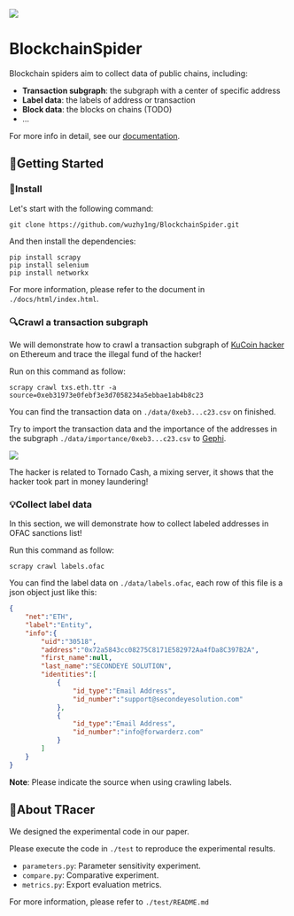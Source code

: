 ![](http://120.78.210.226:8000/logo.jpg)

# BlockchainSpider

Blockchain spiders aim to collect data of public chains, including:

- **Transaction subgraph**: the subgraph with a center of specific address
- **Label data**: the labels of address or transaction
- **Block data**: the blocks on chains (TODO)
- ...

For more info in detail, see our [documentation](https://870167019.gitbook.io/blockchainspider/).



## 🚀Getting Started

### 🔧Install

Let's start with the following command:
```shell
git clone https://github.com/wuzhy1ng/BlockchainSpider.git
```
And then install the dependencies:

```shell
pip install scrapy
pip install selenium
pip install networkx
```

For more information, please refer to the document in `./docs/html/index.html`.



### 🔍Crawl a transaction subgraph

We will demonstrate how to crawl a transaction subgraph of [KuCoin hacker](https://etherscan.io/address/0xeb31973e0febf3e3d7058234a5ebbae1ab4b8c23) on Ethereum and trace the illegal fund of the hacker!

Run on this command as follow:

```shell
scrapy crawl txs.eth.ttr -a source=0xeb31973e0febf3e3d7058234a5ebbae1ab4b8c23
```

You can find the transaction data on `./data/0xeb3...c23.csv` on finished. 

Try to import the transaction data and the importance of the addresses in the subgraph `./data/importance/0xeb3...c23.csv` to [Gephi](https://gephi.org/).

![](http://120.78.210.226:8000/readme_kucoin.png)

The hacker is related to Tornado Cash, a mixing server, it shows that the hacker took part in money laundering! 



### 💡Collect label data

In this section, we will demonstrate how to collect labeled addresses in OFAC sanctions list!

Run this command as follow:

```shell	
scrapy crawl labels.ofac
```

You can find the label data on `./data/labels.ofac`, each row of this file is a json object just like this:

```json
{
    "net":"ETH",
    "label":"Entity",
    "info":{
        "uid":"30518",
        "address":"0x72a5843cc08275C8171E582972Aa4fDa8C397B2A",
        "first_name":null,
        "last_name":"SECONDEYE SOLUTION",
        "identities":[
            {
                "id_type":"Email Address",
                "id_number":"support@secondeyesolution.com"
            },
            {
                "id_type":"Email Address",
                "id_number":"info@forwarderz.com"
            }
        ]
    }
}
```

**Note**: Please indicate the source when using crawling labels.



## 🔬About TRacer

We designed the experimental code in our paper.

Please execute the code in `./test` to reproduce the experimental results.

- `parameters.py`: Parameter sensitivity experiment.
- `compare.py`: Comparative experiment.
- `metrics.py`: Export evaluation metrics.

For more information, please refer to `./test/README.md`
